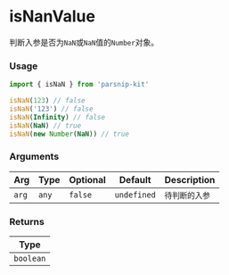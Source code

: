 # isNanValue
      
判断入参是否为`NaN`或`NaN`值的`Number`对象。

### Usage

```ts
import { isNaN } from 'parsnip-kit'

isNaN(123) // false
isNaN('123') // false
isNaN(Infinity) // false
isNaN(NaN) // true
isNaN(new Number(NaN)) // true
```

      
### Arguments
      
| Arg | Type | Optional | Default | Description |
| --- | --- | --- | --- | --- |
| `arg` | `any` | `false` | `undefined` | `待判断的入参 ` |
      
### Returns

| Type |
| ---  |
| `boolean`  |